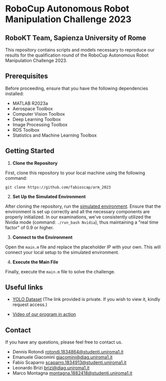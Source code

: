 # RoboCup Autonomous Robot Manipulation Challenge 2023
## RoboKT Team, Sapienza University of Rome

This repository contains scripts and models necessary to reproduce our results for the qualification round of the RoboCup Autonomous Robot Manipulation Challenge 2023.

## Prerequisites

Before proceeding, ensure that you have the following dependencies installed:

- MATLAB R2023a
- Aerospace Toolbox
- Computer Vision Toolbox
- Deep Learning Toolbox
- Image Processing Toolbox
- ROS Toolbox
- Statistics and Machine Learning Toolbox

## Getting Started

1. **Clone the Repository**

First, clone this repository to your local machine using the following command:

``
git clone https://github.com/fabioscap/arm_2023
``


2. **Set Up the Simulated Environment**

After cloning the repository, run the [simulated environment](https://arm.robocup.org/). Ensure that the environment is set up correctly and all the necessary components are properly initialized. In our examinations, we've consistently utilized the Nvidia mode (command: ``./run_bash Nvidia``), thus maintaining a "real time factor" of 0.9 or higher.

3. **Connect to the Environment**

Open the `main.m` file and replace the placeholder IP with your own. This will connect your local setup to the simulated environment.

4. **Execute the Main File**

Finally, execute the `main.m` file to solve the challenge. 

## Useful links

- [YOLO Dataset](https://drive.google.com/drive/folders/1Z_fQhqY4dw6TJh4KXvdRaZEcKD5mIhhS?usp=sharing) (The link provided is private. If you wish to view it, kindly request access.)

- [Video of our program in action](https://drive.google.com/file/d/1aAxM02qK1T6J0tL3uSaWgUbBY04pCLik/view?usp=sharing)

## Contact

If you have any questions, please feel free to contact us.

- Dennis Rotondi <rotondi.1834864@studenti.uniroma1.it>
- Emanuele Giacomini <giacomini@diag.uniroma1.it>
- Fabio Scaparro <scaparro.1834913@studenti.uniroma1.it>
- Leonardo Brizi <brizi@diag.uniroma1.it>
- Marco Montagna <montagna.1882418@studenti.uniroma1.it>
